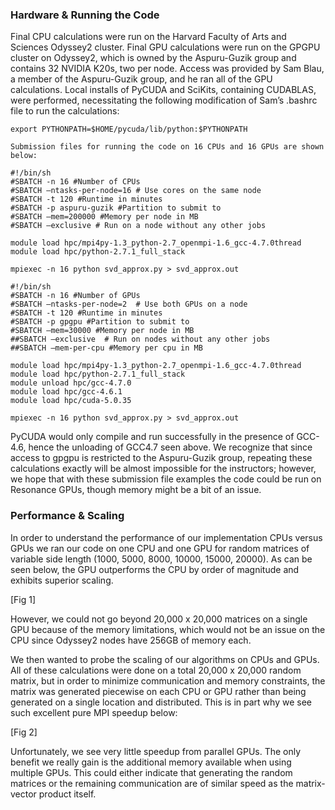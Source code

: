 ### Hardware & Running the Code

Final CPU calculations were run on the Harvard Faculty of Arts and Sciences Odyssey2 cluster. Final GPU calculations were run on the GPGPU cluster on Odyssey2, which is owned by the Aspuru-Guzik group and contains 32 NVIDIA K20s, two per node. Access was provided by Sam Blau, a member of the Aspuru-Guzik group, and he ran all of the GPU calculations. Local installs of PyCUDA and SciKits, containing CUDABLAS, were performed, necessitating the following modification of Sam’s .bashrc file to run the calculations:

```
export PYTHONPATH=$HOME/pycuda/lib/python:$PYTHONPATH

Submission files for running the code on 16 CPUs and 16 GPUs are shown below:

#!/bin/sh
#SBATCH -n 16 #Number of CPUs
#SBATCH –ntasks-per-node=16 # Use cores on the same node
#SBATCH -t 120 #Runtime in minutes
#SBATCH -p aspuru-guzik #Partition to submit to
#SBATCH –mem=200000 #Memory per node in MB
#SBATCH –exclusive # Run on a node without any other jobs

module load hpc/mpi4py-1.3_python-2.7_openmpi-1.6_gcc-4.7.0thread
module load hpc/python-2.7.1_full_stack

mpiexec -n 16 python svd_approx.py > svd_approx.out

#!/bin/sh
#SBATCH -n 16 #Number of GPUs
#SBATCH –ntasks-per-node=2  # Use both GPUs on a node
#SBATCH -t 120 #Runtime in minutes
#SBATCH -p gpgpu #Partition to submit to
#SBATCH –mem=30000 #Memory per node in MB
##SBATCH –exclusive  # Run on nodes without any other jobs
##SBATCH –mem-per-cpu #Memory per cpu in MB

module load hpc/mpi4py-1.3_python-2.7_openmpi-1.6_gcc-4.7.0thread
module load hpc/python-2.7.1_full_stack
module unload hpc/gcc-4.7.0
module load hpc/gcc-4.6.1
module load hpc/cuda-5.0.35

mpiexec -n 16 python svd_approx.py > svd_approx.out
```

PyCUDA would only compile and run successfully in the presence of GCC-4.6, hence the unloading of GCC4.7 seen above. We recognize that since access to gpgpu is restricted to the Aspuru-Guzik group, repeating these calculations exactly will be almost impossible for the instructors; however, we hope that with these submission file examples the code could be run on Resonance GPUs, though memory might be a bit of an issue.

### Performance & Scaling

In order to understand the performance of our implementation CPUs versus GPUs we ran our code on one CPU and one GPU for random matrices of variable side length (1000, 5000, 8000, 10000, 15000, 20000). As can be seen below, the GPU outperforms the CPU by order of magnitude and exhibits superior scaling.

[Fig 1]

However, we could not go beyond 20,000 x 20,000 matrices on a single GPU because of the memory limitations, which would not be an issue on the CPU since Odyssey2 nodes have 256GB of memory each.

We then wanted to probe the scaling of our algorithms on CPUs and GPUs. All of these calculations were done on a total 20,000 x 20,000 random matrix, but in order to minimize communication and memory constraints, the matrix was generated piecewise on each CPU or GPU rather than being generated on a single location and distributed. This is in part why we see such excellent pure MPI speedup below:

[Fig 2]

Unfortunately, we see very little speedup from parallel GPUs. The only benefit we really gain is the additional memory available when using multiple GPUs. This could either indicate that generating the random matrices or the remaining communication are of similar speed as the matrix-vector product itself.
